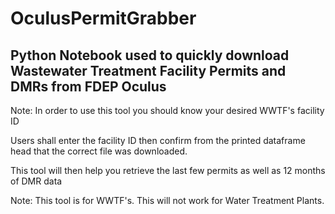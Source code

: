 # OculusPermitGrabber
Python Notebook used to quickly download Wastewater Treatment Facility Permits and DMRs from FDEP Oculus
----------------------------------------------------------------------------------------------------------

Note: In order to use  this tool you should know your desired WWTF's facility ID

Users shall enter the facility ID then confirm from the printed dataframe head that the correct file was downloaded.

This tool will then help you retrieve the last few permits as well as 12 months of DMR data

Note: This tool is for WWTF's. This will not work for Water Treatment Plants.